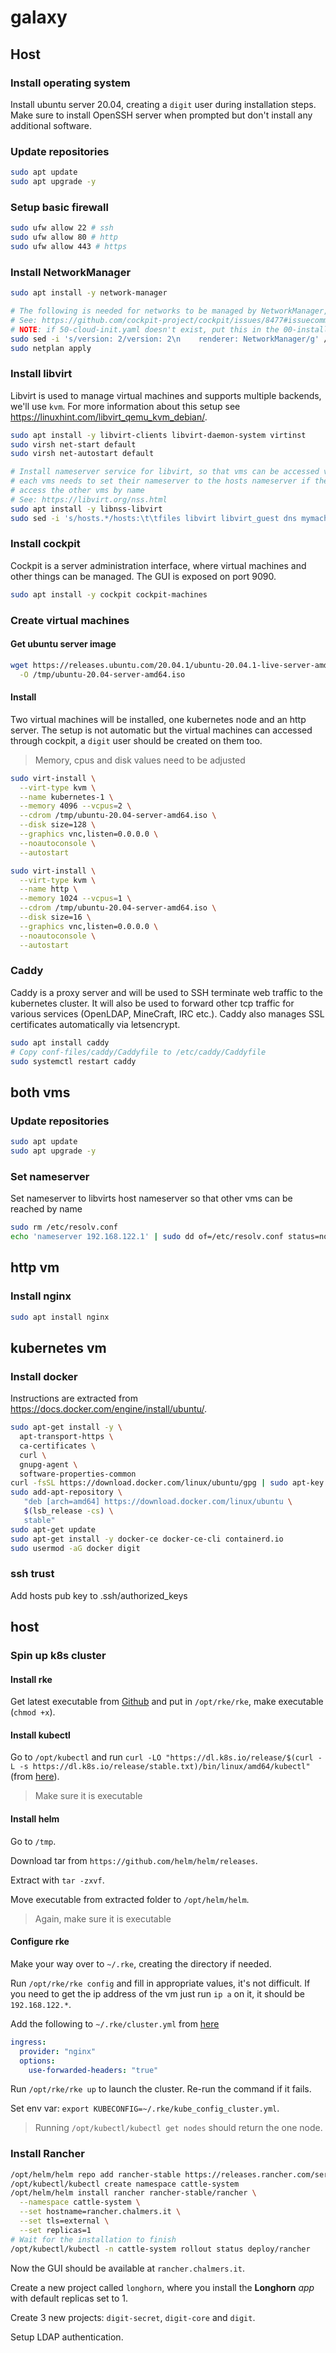 # galaxy

## Host

### Install operating system

Install ubuntu server 20.04, creating a `digit` user during installation steps.
Make sure to install OpenSSH server when prompted but don't install any additional software.

### Update repositories

```sh
sudo apt update
sudo apt upgrade -y
```

### Setup basic firewall

```sh
sudo ufw allow 22 # ssh
sudo ufw allow 80 # http
sudo ufw allow 443 # https
```

### Install NetworkManager

```sh
sudo apt install -y network-manager

# The following is needed for networks to be managed by NetworkManager, so that they can be managed in Cockpit
# See: https://github.com/cockpit-project/cockpit/issues/8477#issuecomment-630124971
# NOTE: if 50-cloud-init.yaml doesn't exist, put this in the 00-installer-config.yaml file instead
sudo sed -i 's/version: 2/version: 2\n    renderer: NetworkManager/g' /etc/netplan/50-cloud-init.yaml
sudo netplan apply
```

### Install libvirt

Libvirt is used to manage virtual machines and supports multiple backends, we'll use `kvm`.
For more information about this setup see https://linuxhint.com/libvirt_qemu_kvm_debian/.

```sh
sudo apt install -y libvirt-clients libvirt-daemon-system virtinst
sudo virsh net-start default
sudo virsh net-autostart default

# Install nameserver service for libvirt, so that vms can be accessed via their name,
# each vms needs to set their nameserver to the hosts nameserver if they also want to
# access the other vms by name
# See: https://libvirt.org/nss.html
sudo apt install -y libnss-libvirt
sudo sed -i 's/hosts.*/hosts:\t\tfiles libvirt libvirt_guest dns mymachines/g' /etc/nsswitch.conf
```

### Install cockpit

Cockpit is a server administration interface, where virtual machines and other things can be managed. The GUI is exposed on port 9090.

```sh
sudo apt install -y cockpit cockpit-machines
```

### Create virtual machines

#### Get ubuntu server image

```sh
wget https://releases.ubuntu.com/20.04.1/ubuntu-20.04.1-live-server-amd64.iso \
  -O /tmp/ubuntu-20.04-server-amd64.iso
```

#### Install

Two virtual machines will be installed, one kubernetes node and an http server. The setup is not automatic but the virtual machines can accessed through cockpit, a `digit` user should be created on them too.

> Memory, cpus and disk values need to be adjusted

```sh
sudo virt-install \
  --virt-type kvm \
  --name kubernetes-1 \
  --memory 4096 --vcpus=2 \
  --cdrom /tmp/ubuntu-20.04-server-amd64.iso \
  --disk size=128 \
  --graphics vnc,listen=0.0.0.0 \
  --noautoconsole \
  --autostart

sudo virt-install \
  --virt-type kvm \
  --name http \
  --memory 1024 --vcpus=1 \
  --cdrom /tmp/ubuntu-20.04-server-amd64.iso \
  --disk size=16 \
  --graphics vnc,listen=0.0.0.0 \
  --noautoconsole \
  --autostart
```

### Caddy

Caddy is a proxy server and will be used to SSH terminate web traffic to the kubernetes cluster. It will also be used to forward other tcp traffic for various services (OpenLDAP, MineCraft, IRC etc.). Caddy also manages SSL certificates automatically via letsencrypt.

```sh
sudo apt install caddy
# Copy conf-files/caddy/Caddyfile to /etc/caddy/Caddyfile
sudo systemctl restart caddy
```

## both vms

### Update repositories

```sh
sudo apt update
sudo apt upgrade -y
```

### Set nameserver

Set nameserver to libvirts host nameserver so that other vms can be reached by name

```sh
sudo rm /etc/resolv.conf
echo 'nameserver 192.168.122.1' | sudo dd of=/etc/resolv.conf status=none
```

## http vm

### Install nginx

```sh
sudo apt install nginx
```

## kubernetes vm

### Install docker

Instructions are extracted from https://docs.docker.com/engine/install/ubuntu/.

```sh
sudo apt-get install -y \
  apt-transport-https \
  ca-certificates \
  curl \
  gnupg-agent \
  software-properties-common
curl -fsSL https://download.docker.com/linux/ubuntu/gpg | sudo apt-key add -
sudo add-apt-repository \
   "deb [arch=amd64] https://download.docker.com/linux/ubuntu \
   $(lsb_release -cs) \
   stable"
sudo apt-get update
sudo apt-get install -y docker-ce docker-ce-cli containerd.io
sudo usermod -aG docker digit
```

### ssh trust

Add hosts pub key to .ssh/authorized_keys

## host

### Spin up k8s cluster

#### Install rke

Get latest executable from [Github](https://github.com/rancher/rke/#latest-release) and put in `/opt/rke/rke`, make executable (`chmod +x`).

#### Install kubectl

Go to `/opt/kubectl` and run `curl -LO "https://dl.k8s.io/release/$(curl -L -s https://dl.k8s.io/release/stable.txt)/bin/linux/amd64/kubectl"` (from [here](https://kubernetes.io/docs/tasks/tools/install-kubectl-linux/)).

> Make sure it is executable

#### Install helm

Go to `/tmp`.

Download tar from `https://github.com/helm/helm/releases`.

Extract with `tar -zxvf`.

Move executable from extracted folder to `/opt/helm/helm`.

> Again, make sure it is executable

#### Configure rke

Make your way over to `~/.rke`, creating the directory if needed.

Run `/opt/rke/rke config` and fill in appropriate values, it's not difficult. If you need to get the ip address of the vm just run `ip a` on it, it should be `192.168.122.*`.

Add the following to `~/.rke/cluster.yml` from [here](https://rancher.com/docs/rancher/v2.x/en/installation/install-rancher-on-k8s/chart-options/#external-tls-termination)

```yml
ingress:
  provider: "nginx"
  options:
    use-forwarded-headers: "true"
```

Run `/opt/rke/rke up` to launch the cluster. Re-run the command if it fails.

Set env var: `export KUBECONFIG=~/.rke/kube_config_cluster.yml`.

> Running `/opt/kubectl/kubectl get nodes` should return the one node.

### Install Rancher

```sh
/opt/helm/helm repo add rancher-stable https://releases.rancher.com/server-charts/stable
/opt/kubectl/kubectl create namespace cattle-system
/opt/helm/helm install rancher rancher-stable/rancher \
  --namespace cattle-system \
  --set hostname=rancher.chalmers.it \
  --set tls=external \
  --set replicas=1
# Wait for the installation to finish
/opt/kubectl/kubectl -n cattle-system rollout status deploy/rancher
```

Now the GUI should be available at `rancher.chalmers.it`.

Create a new project called `longhorn`, where you install the **Longhorn** _app_ with default replicas set to 1.

Create 3 new projects: `digit-secret`, `digit-core` and `digit`.

Setup LDAP authentication.
